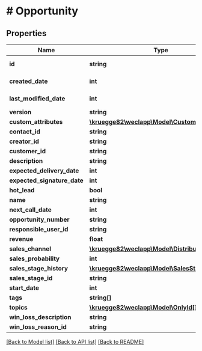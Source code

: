 # # Opportunity

## Properties

Name | Type | Description | Notes
------------ | ------------- | ------------- | -------------
**id** | **string** |  | [optional] [readonly]
**created_date** | **int** |  | [optional] [readonly]
**last_modified_date** | **int** |  | [optional] [readonly]
**version** | **string** |  | [optional]
**custom_attributes** | [**\kruegge82\weclapp\Model\CustomAttribute[]**](CustomAttribute.md) |  | [optional]
**contact_id** | **string** |  | [optional]
**creator_id** | **string** |  | [optional]
**customer_id** | **string** |  | [optional]
**description** | **string** |  | [optional]
**expected_delivery_date** | **int** |  | [optional]
**expected_signature_date** | **int** |  | [optional]
**hot_lead** | **bool** |  | [optional]
**name** | **string** |  | [optional]
**next_call_date** | **int** |  | [optional]
**opportunity_number** | **string** |  | [optional]
**responsible_user_id** | **string** |  | [optional]
**revenue** | **float** |  | [optional]
**sales_channel** | [**\kruegge82\weclapp\Model\DistributionChannel**](DistributionChannel.md) |  | [optional]
**sales_probability** | **int** |  | [optional]
**sales_stage_history** | [**\kruegge82\weclapp\Model\SalesStageHistory[]**](SalesStageHistory.md) |  | [optional]
**sales_stage_id** | **string** |  | [optional]
**start_date** | **int** |  | [optional]
**tags** | **string[]** |  | [optional]
**topics** | [**\kruegge82\weclapp\Model\OnlyId[]**](OnlyId.md) |  | [optional]
**win_loss_description** | **string** |  | [optional]
**win_loss_reason_id** | **string** |  | [optional]

[[Back to Model list]](../../README.md#models) [[Back to API list]](../../README.md#endpoints) [[Back to README]](../../README.md)
